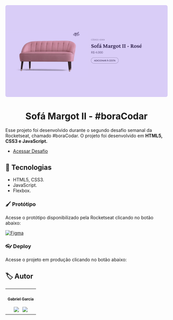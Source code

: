 ![projetoFinal](./github/finalprojeto.png)

<h1 align='center'>Sofá Margot II - #boraCodar</h1>

<p> Esse projeto foi desenvolvido durante o segundo desafio semanal da Rocketseat, chamado #boraCodar. O projeto foi desenvolvido em <b>HTML5, CSS3 e JavaScript.</b></p>

- [Acessar Desafio](https://boracodar.dev)

## 🚀 Tecnologias

- HTML5, CSS3.
- JavaScript.
- Flexbox.

<h3>🖌️ Protótipo</h3>

Acesse o protótipo disponibilizado pela Rocketseat clicando no botão abaixo:

<a href="https://www.figma.com/file/dy9YE2QcSGVrtkvEH51qWs/%23boraCodar---Desafio-2-(Community)
">![Figma](https://img.shields.io/badge/Acessar%20Protótipo-2A2141?style=for-the-badge&logo=figma&logoColor=white)</a>

<h3>👓 Deploy</h3>

Acesse o projeto em produção clicando no botão abaixo:

<a href="" target='_blank'></a>

## 🏷️ Autor

<table>
  <tr>
    <td align="center"><a href="https://github.com/gabrielgxrcia"><img style="border-radius: 50%;" src="https://avatars.githubusercontent.com/u/110958994?s=400&u=94c73a2ad59ada921e441ec6c850b920a8ad5441&v=4" width="100px;" alt=""/><br /><sub><b>Gabriel Garcia</b></sub></a><br /><br /><a href="https://www.linkedin.com/in/gabrielgarciagrazeffi/"><img src="https://user-images.githubusercontent.com/86114583/192514843-1087a34f-74f9-46aa-94fa-e824950af81f.svg" width="20px"/></a>⠀<a href="mailto:gabrielgrazeffi12@gmail.com"><img src="https://user-images.githubusercontent.com/86114583/192515071-4fa6bce6-6ee9-49ca-9395-c17e74075a20.svg" width="20px"/></a>
